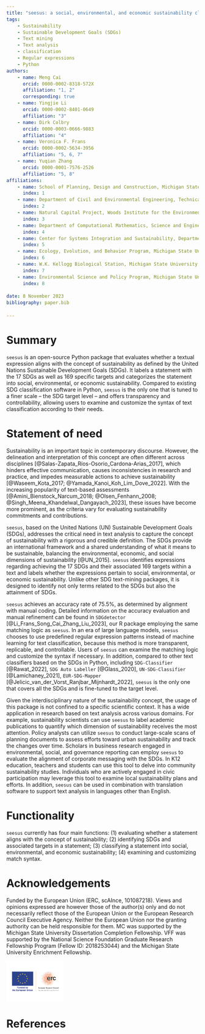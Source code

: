 ```yaml
---
title: "seesus: a social, environmental, and economic sustainability classifier for Python"
tags:
    - Sustainability
    - Sustainable Development Goals (SDGs)
    - Text mining
    - Text analysis
    - classification
    - Regular expressions
    - Python
authors:
    - name: Meng Cai
      orcid: 0000-0002-8318-572X
      affiliation: "1, 2"
      corresponding: true
    - name: Yingjie Li
      orcid: 0000-0002-8401-0649
      affiliation: "3"
    - name: Dirk Colbry
      orcid: 0000-0003-0666-9883
      affiliation: "4"
    - name: Veronica F. Frans
      orcid: 0000-0002-5634-3956
      affiliation: "5, 6, 7"
    - name: Yuqian Zhang
      orcid: 0000-0001-7576-2526
      affiliation: "5, 8"
affiliations:
    - name: School of Planning, Design and Construction, Michigan State University, East Lansing, MI, 48824, United States
      index: 1
    - name: Department of Civil and Environmental Engineering, Technical University of Darmstadt, Darmstadt 64287, Germany
      index: 2
    - name: Natural Capital Project, Woods Institute for the Environment, Stanford University, Stanford, CA, 94305, United States
      index: 3
    - name: Department of Computational Mathematics, Science and Engineering, Michigan State University, East Lansing, MI 48824, United States
      index: 4
    - name: Center for Systems Integration and Sustainability, Department of Fisheries and Wildlife, Michigan State University, East Lansing, MI 48823, United States
      index: 5
    - name: Ecology, Evolution, and Behavior Program, Michigan State University, East Lansing, MI 48824, United States
      index: 6  
    - name: W.K. Kellogg Biological Station, Michigan State University, Hickory Corners, MI 49060, United States
      index: 7
    - name: Environmental Science and Policy Program, Michigan State University, East Lansing, MI 48823, United States
      index: 8

date: 8 November 2023
bibliography: paper.bib

---
```


# Summary

`seesus` is an open-source Python package that evaluates whether a textual expression aligns with the concept of sustainability as defined by the United Nations Sustainable Development Goals (SDGs). It labels a statement with the 17 SDGs as well as 169 specific targets and categorizes the statement into social, environmental, or economic sustainability. Compared to existing SDG classification software in Python, `seesus` is the only one that is tuned to a finer scale – the SDG target level – and offers transparency and controllability, allowing users to examine and customize the syntax of text classification according to their needs.

# Statement of need

Sustainability is an important topic in contemporary discourse. However, the delineation and interpretation of this concept are often different across disciplines [@Salas-Zapata_Ríos-Osorio_Cardona-Arias_2017], which hinders effective communication, causes inconsistencies in research and practice, and impedes measurable actions to achieve sustainability [@Waseem_Kota_2017; @Yamada_Kanoi_Koh_Lim_Dove_2022]. With the increasing popularity of text-based assessments [@Amini_Bienstock_Narcum_2018; @Olsen_Fenhann_2008; @Singh_Meena_Khandelwal_Dangayach_2023], these issues have become more prominent, as the criteria vary for evaluating sustainability commitments and contributions.

`seesus`, based on the United Nations (UN) Sustainable Development Goals (SDGs), addresses the critical need in text analysis to capture the concept of sustainability with a rigorous and credible definition. The SDGs provide an international framework and a shared understanding of what it means to be sustainable, balancing the environmental, economic, and social dimensions of sustainability [@UN_2015]. `seesus` identifies expressions regarding achieving the 17 SDGs and their associated 169 targets within a text and labels whether the expressions pertain to social, environmental, or economic sustainability. Unlike other SDG text-mining packages, it is designed to identify not only terms related to the SDGs but also the attainment of SDGs.

`seesus` achieves an accuracy rate of 75.5%, as determined by alignment with manual coding. Detailed information on the accuracy evaluation and manual refinement can be found in `SDGdetector` [@Li_Frans_Song_Cai_Zhang_Liu_2023], our R package employing the same matching logic as `seesus`. In an era of large language models, `seesus` chooses to use predefined regular expression patterns instead of machine learning for text classification, because this method is more transparent, replicable, and controllable. Users of `seesus` can examine the matching logic and customize the syntax if necessary. In addition, compared to other text classifiers based on the SDGs in Python, including `SDG-Classifier` [@Rawat_2022], `SDG Auto Labeller` [@Glass_2020], `UN-SDG-Classifier` [@Lamichaney_2021], `EUR-SDG-Mapper` [@Jelicic_van_der_Vorst_Ranjbar_Mijnhardt_2022], `seesus` is the only one that covers all the SDGs and is fine-tuned to the target level.

Given the interdisciplinary nature of the sustainability concept, the usage of this package is not confined to a specific scientific context. It has a wide application in research based on text analysis across various domains. For example, sustainability scientists can use `seesus` to label academic publications to quantify which dimension of sustainability receives the most attention. Policy analysts can utilize `seesus` to conduct large-scale scans of planning documents to assess efforts toward urban sustainability and track the changes over time. Scholars in business research engaged in environmental, social, and governance reporting can employ `seesus` to evaluate the alignment of corporate messaging with the SDGs. In K12 education, teachers and students can use this tool to delve into community sustainability studies. Individuals who are actively engaged in civic participation may leverage this tool to examine local sustainability plans and efforts. In addition, `seesus` can be used in combination with translation software to support text analysis in languages other than English.

# Functionality

`seesus` currently has four main functions: (1) evaluating whether a statement aligns with the concept of sustainability; (2) identifying SDGs and associated targets in a statement; (3) classifying a statement into social, environmental, and economic sustainability; (4) examining and customizing match syntax.

# Acknowledgements

Funded by the European Union (ERC, scAInce, 101087218). Views and opinions expressed are however those of the author(s) only and do not necessarily reflect those of the European Union or the European Research Council Executive Agency. Neither the European Union nor the granting authority can be held responsible for them. MC was supported by the Michigan State University Dissertation Completion Fellowship. VFF was supported by the National Science Foundation Graduate Research Fellowship Program (Fellow ID: 2018253044) and the Michigan State University Enrichment Fellowship.

<img src="LOGO_ERC-FLAG_FP.png" width="150"/>

# References
